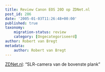 ```yaml
---
title: Review Canon EOS 20D op ZDNet.nl
post_id: 286
date: '2005-01-03T11:26:48+00:00'
published: true
taxonomy:
    migration-status: review
    category: [Ongecategoriseerd]
author: Robert van Bregt
metadata:
    author: Robert van Bregt
---
```

[ZDNet.nl](http://www.zdnet.nl/reviews.cfm?id=41840): “SLR-camera van de bovenste plank”
